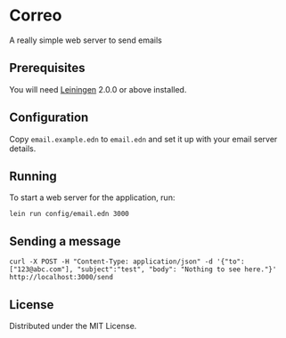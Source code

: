 # Correo

A really simple web server to send emails

## Prerequisites

You will need [Leiningen][] 2.0.0 or above installed.

[leiningen]: https://github.com/technomancy/leiningen

## Configuration

Copy `email.example.edn` to `email.edn` and set it up with your email server details.

## Running

To start a web server for the application, run:

    lein run config/email.edn 3000

## Sending a message

    curl -X POST -H "Content-Type: application/json" -d '{"to": ["123@abc.com"], "subject":"test", "body": "Nothing to see here."}' http://localhost:3000/send

## License

Distributed under the MIT License.
